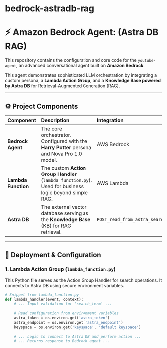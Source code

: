 # bedrock-astradb-rag
# ⚡ Amazon Bedrock Agent: (Astra DB RAG)

This repository contains the configuration and core code for the `youtube-agent`, an advanced conversational agent built on **Amazon Bedrock**.

This agent demonstrates sophisticated LLM orchestration by integrating a custom persona, a **Lambda Action Group**, and a **Knowledge Base powered by Astra DB** for Retrieval-Augmented Generation (RAG).

---

## ⚙️ Project Components

| Component | Description | Integration |
| :--- | :--- | :--- |
| **Bedrock Agent** | The core orchestrator. Configured with the **Harry Potter** persona and Nova Pro 1.0 model. | AWS Bedrock |
| **Lambda Function** | The custom **Action Group Handler** (`lambda_function.py`). Used for business logic beyond simple RAG. | AWS Lambda |
| **Astra DB** | The external vector database serving as the **Knowledge Base** (KB) for RAG retrieval. | `POST_read_from_astra_searchVectorContent` |

---

## 🚀 Deployment & Configuration

### 1. Lambda Action Group (`lambda_function.py`)

This Python file serves as the Action Group Handler for search operations. It connects to Astra DB using secure environment variables.

```python
# Snippet from lambda_function.py
def lambda_handler(event, context):
    # ... Input validation for 'search_term' ...
    
    # Read configuration from environment variables
    astra_token = os.environ.get('astra_token') 
    astra_endpoint = os.environ.get('astra_endpoint')
    keyspace = os.environ.get('keyspace', 'default keyspace') 
    
    # ... Logic to connect to Astra DB and perform action ...
    # ... Returns response to Bedrock agent ...
